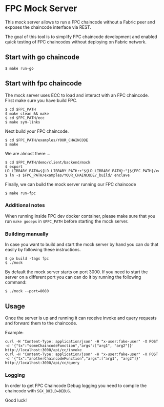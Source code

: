 # FPC Mock Server

This mock server allows to run a FPC chaincode without a Fabric peer and exposes the chaincode interface via REST.

The goal of this tool is to simplify FPC chaincode development and enabled quick testing of FPC chaincodes without
deploying on Fabric network. 

## Start with go chaincode

    $ make run-go

## Start with fpc chaincode

The mock server uses ECC to load and interact with an FPC chaincode. First make sure you have build FPC.  

    $ cd $FPC_PATH
    $ make clean && make
    $ cd $FPC_PATH/ecc
    $ make sym-links

Next build your FPC chaincode.
    
    $ cd $FPC_PATH/examples/YOUR_CHAINCODE
    $ make

We are almost there ...
   
    $ cd $FPC_PATH/demo/client/backend/mock
    $ export LD_LIBRARY_PATH=${LD_LIBRARY_PATH:+"${LD_LIBRARY_PATH}:"}${FPC_PATH}/ecc_enclave/_build/lib
    $ ln -s $FPC_PATH/examples/YOUR_CHAINCODE/_build/ enclave

Finally, we can build the mock server running our FPC chaincode
      
    $ make run-fpc

### Additional notes

When running inside FPC dev docker container, please make sure that you run `make godeps` in `$FPC_PATH` before starting the mock server.

### Building manually

In case you want to build and start the mock server by hand you can do that easily by following these instructions. 

    $ go build -tags fpc
    $ ./mock

By default the mock server starts on port 3000. If you need to start the server on a different port you can can do it by running the following command:

    $ ./mock --port=8080

## Usage

Once the server is up and running it can receive invoke and query requests and forward them to the chaincode.

Example:

    curl -H "Content-Type: application/json" -H "x-user:fake-user" -X POST -d '{"tx":"someChaincodeFunction","args":["arg1", "arg2"]}' http://localhost:3000/api/cc/invoke
    curl -H "Content-Type: application/json" -H "x-user:fake-user" -X POST -d '{"tx":"anotherChaincodeFunction","args":["arg1", "arg2"]}' http://localhost:3000/api/cc/query

### Logging

In order to get FPC Chaincode Debug logging you need to compile the chaincode with `SGX_BUILD=DEBUG`.

Good luck!
